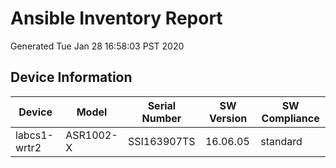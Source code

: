 # Ansible Inventory Report
Generated Tue Jan 28 16:58:03 PST 2020

## Device Information

| Device | Model | Serial Number | SW Version | SW Compliance |
|--------|-------|---------------|------------|---------------|
| labcs1-wrtr2 | ASR1002-X | SSI163907TS | 16.06.05 | standard

